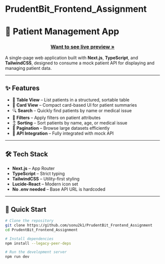 # PrudentBit_Frontend_Assignment
# 🏥 Patient Management App

<h3 align="center"><a href=""><strong>Want to see live preview »</strong></a></h3>

A single-page web application built with **Next.js**, **TypeScript**, and **TailwindCSS**, designed to consume a mock patient API for displaying and managing patient data. 

---

## ✨ Features

- 🧾 **Table View** – List patients in a structured, sortable table
- 📇 **Card View** – Compact card-based UI for patient summaries
- 🔍 **Search** – Quickly find patients by name or medical issue
- 🎯 **Filters** – Apply filters on patient attributes
- ↕️ **Sorting** – Sort patients by name, age, or medical issue
- 📄 **Pagination** – Browse large datasets efficiently
- 📡 **API Integration** – Fully integrated with mock API

---

## 🛠️ Tech Stack

- **Next.js** – App Router
- **TypeScript** – Strict typing
- **TailwindCSS** – Utility-first styling
- **Lucide-React** – Modern icon set
- **No .env needed** – Base API URL is hardcoded

---

## 🚀 Quick Start

```bash
# Clone the repository
git clone https://github.com/sonu2k1/PrudentBit_Frontend_Assignment
cd PrudentBit_Frontend_Assignment

# Install dependencies
npm install --legacy-peer-deps

# Run the development server
npm run dev

